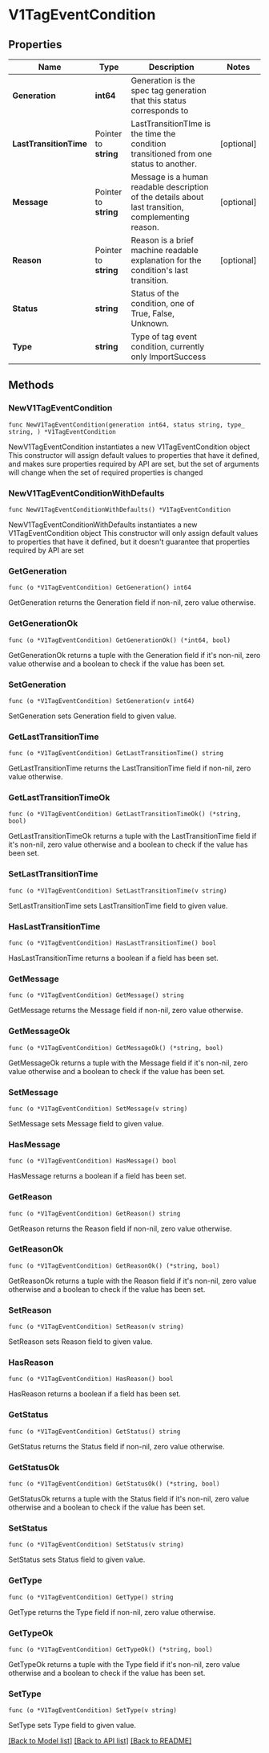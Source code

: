 # V1TagEventCondition

## Properties

Name | Type | Description | Notes
------------ | ------------- | ------------- | -------------
**Generation** | **int64** | Generation is the spec tag generation that this status corresponds to | 
**LastTransitionTime** | Pointer to **string** | LastTransitionTIme is the time the condition transitioned from one status to another. | [optional] 
**Message** | Pointer to **string** | Message is a human readable description of the details about last transition, complementing reason. | [optional] 
**Reason** | Pointer to **string** | Reason is a brief machine readable explanation for the condition&#39;s last transition. | [optional] 
**Status** | **string** | Status of the condition, one of True, False, Unknown. | 
**Type** | **string** | Type of tag event condition, currently only ImportSuccess | 

## Methods

### NewV1TagEventCondition

`func NewV1TagEventCondition(generation int64, status string, type_ string, ) *V1TagEventCondition`

NewV1TagEventCondition instantiates a new V1TagEventCondition object
This constructor will assign default values to properties that have it defined,
and makes sure properties required by API are set, but the set of arguments
will change when the set of required properties is changed

### NewV1TagEventConditionWithDefaults

`func NewV1TagEventConditionWithDefaults() *V1TagEventCondition`

NewV1TagEventConditionWithDefaults instantiates a new V1TagEventCondition object
This constructor will only assign default values to properties that have it defined,
but it doesn't guarantee that properties required by API are set

### GetGeneration

`func (o *V1TagEventCondition) GetGeneration() int64`

GetGeneration returns the Generation field if non-nil, zero value otherwise.

### GetGenerationOk

`func (o *V1TagEventCondition) GetGenerationOk() (*int64, bool)`

GetGenerationOk returns a tuple with the Generation field if it's non-nil, zero value otherwise
and a boolean to check if the value has been set.

### SetGeneration

`func (o *V1TagEventCondition) SetGeneration(v int64)`

SetGeneration sets Generation field to given value.


### GetLastTransitionTime

`func (o *V1TagEventCondition) GetLastTransitionTime() string`

GetLastTransitionTime returns the LastTransitionTime field if non-nil, zero value otherwise.

### GetLastTransitionTimeOk

`func (o *V1TagEventCondition) GetLastTransitionTimeOk() (*string, bool)`

GetLastTransitionTimeOk returns a tuple with the LastTransitionTime field if it's non-nil, zero value otherwise
and a boolean to check if the value has been set.

### SetLastTransitionTime

`func (o *V1TagEventCondition) SetLastTransitionTime(v string)`

SetLastTransitionTime sets LastTransitionTime field to given value.

### HasLastTransitionTime

`func (o *V1TagEventCondition) HasLastTransitionTime() bool`

HasLastTransitionTime returns a boolean if a field has been set.

### GetMessage

`func (o *V1TagEventCondition) GetMessage() string`

GetMessage returns the Message field if non-nil, zero value otherwise.

### GetMessageOk

`func (o *V1TagEventCondition) GetMessageOk() (*string, bool)`

GetMessageOk returns a tuple with the Message field if it's non-nil, zero value otherwise
and a boolean to check if the value has been set.

### SetMessage

`func (o *V1TagEventCondition) SetMessage(v string)`

SetMessage sets Message field to given value.

### HasMessage

`func (o *V1TagEventCondition) HasMessage() bool`

HasMessage returns a boolean if a field has been set.

### GetReason

`func (o *V1TagEventCondition) GetReason() string`

GetReason returns the Reason field if non-nil, zero value otherwise.

### GetReasonOk

`func (o *V1TagEventCondition) GetReasonOk() (*string, bool)`

GetReasonOk returns a tuple with the Reason field if it's non-nil, zero value otherwise
and a boolean to check if the value has been set.

### SetReason

`func (o *V1TagEventCondition) SetReason(v string)`

SetReason sets Reason field to given value.

### HasReason

`func (o *V1TagEventCondition) HasReason() bool`

HasReason returns a boolean if a field has been set.

### GetStatus

`func (o *V1TagEventCondition) GetStatus() string`

GetStatus returns the Status field if non-nil, zero value otherwise.

### GetStatusOk

`func (o *V1TagEventCondition) GetStatusOk() (*string, bool)`

GetStatusOk returns a tuple with the Status field if it's non-nil, zero value otherwise
and a boolean to check if the value has been set.

### SetStatus

`func (o *V1TagEventCondition) SetStatus(v string)`

SetStatus sets Status field to given value.


### GetType

`func (o *V1TagEventCondition) GetType() string`

GetType returns the Type field if non-nil, zero value otherwise.

### GetTypeOk

`func (o *V1TagEventCondition) GetTypeOk() (*string, bool)`

GetTypeOk returns a tuple with the Type field if it's non-nil, zero value otherwise
and a boolean to check if the value has been set.

### SetType

`func (o *V1TagEventCondition) SetType(v string)`

SetType sets Type field to given value.



[[Back to Model list]](../README.md#documentation-for-models) [[Back to API list]](../README.md#documentation-for-api-endpoints) [[Back to README]](../README.md)


